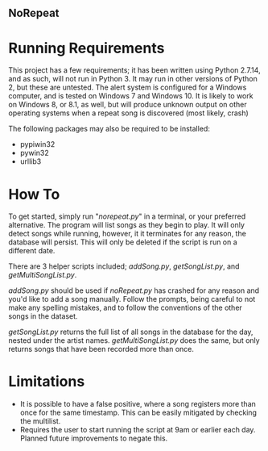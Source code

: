 ## NoRepeat

# Running Requirements
This project has a few requirements; it has been written using Python 2.7.14, and as such, will not run in Python 3. It may run in other versions of Python 2, but these are untested. The alert system is configured for a Windows computer, and is tested on Windows 7 and Windows 10. It is likely to work on Windows 8, or 8.1, as well, but will produce unknown output on other operating systems when a repeat song is discovered (most likely, crash)

The following packages may also be required to be installed:
  - pypiwin32
  - pywin32
  - urllib3

# How To
To get started, simply run "*norepeat.py*" in a terminal, or your preferred alternative. The program will list songs as they begin to play. It will only detect songs while running, however, it it terminates for any reason, the database will persist. This will only be deleted if the script is run on a different date.

There are 3 helper scripts included; *addSong.py*, *getSongList.py*, and *getMultiSongList.py*.

*addSong.py* should be used if *noRepeat.py* has crashed for any reason and you'd like to add a song manually. Follow the prompts, being careful to not make any spelling mistakes, and to follow the conventions of the other songs in the dataset.

*getSongList.py* returns the full list of all songs in the database for the day, nested under the artist names. *getMultiSongList.py* does the same, but only returns songs that have been recorded more than once.

# Limitations
  - It is possible to have a false positive, where a song registers more than once for the same timestamp. This can be easily mitigated by checking the multilist.
  - Requires the user to start running the script at 9am or earlier each day. Planned future improvements to negate this.
